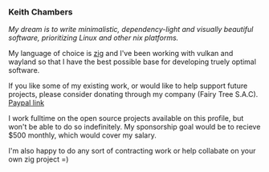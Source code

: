 ### Keith Chambers

*My dream is to write minimalistic, dependency-light and visually beautiful software, prioritizing Linux and other nix platforms.*

My language of choice is [zig](ziglang.org) and I've been working with vulkan and wayland so that I have the best possible base for developing truely optimal software. 

If you like some of my existing work, or would like to help support future projects, please consider donating through my company (Fairy Tree S.A.C). [Paypal link](paypal.me/fairytreesoftware)

I work fulltime on the open source projects available on this profile, but won't be able to do so indefinitely. My sponsorship goal would be to recieve $500 monthly, which would cover my salary.

I'm also happy to do any sort of contracting work or help collabate on your own zig project =)